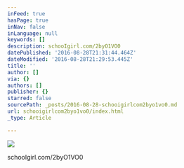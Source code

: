 ```yaml
---
inFeed: true
hasPage: true
inNav: false
inLanguage: null
keywords: []
description: schooIgirl.com/2byO1VO0
datePublished: '2016-08-28T21:31:44.464Z'
dateModified: '2016-08-28T21:29:53.445Z'
title: ''
author: []
via: {}
authors: []
publisher: {}
starred: false
sourcePath: _posts/2016-08-28-schooigirlcom2byo1vo0.md
url: schooigirlcom2byo1vo0/index.html
_type: Article

---
```

![](https://the-grid-user-content.s3-us-west-2.amazonaws.com/3e1e16d1-590d-47b9-9bdf-bacea6d31159.jpg)

schooIgirl.com/2byO1VO0